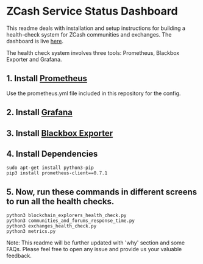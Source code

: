 # ZCash Service Status Dashboard
This readme deals with installation and setup instructions for building a health-check system for ZCash communities and exchanges. The dashboard is live [here](https://zcashservicestatus.info).

The health check system involves three tools: Prometheus, Blackbox Exporter and Grafana.

## 1. Install [Prometheus](https://www.digitalocean.com/community/tutorials/how-to-install-prometheus-on-ubuntu-16-04)
Use the prometheus.yml file included in this repository for the config.


## 2. Install [Grafana](https://www.digitalocean.com/community/tutorials/how-to-install-and-secure-grafana-on-ubuntu-18-04)


## 3. Install [Blackbox Exporter](https://www.digitalocean.com/community/tutorials/how-to-use-alertmanager-and-blackbox-exporter-to-monitor-your-web-server-on-ubuntu-16-04)


## 4. Install Dependencies
```
sudo apt-get install python3-pip
pip3 install prometheus-client==0.7.1
```


## 5. Now, run these commands in different screens to run all the health checks.

```
python3 blockchain_explorers_health_check.py
python3 communities_and_forums_response_time.py
python3 exchanges_health_check.py
python3 metrics.py
```


Note: This readme will be further updated with 'why' section and some FAQs. Please feel free to open any issue and provide us your valuable feedback.
